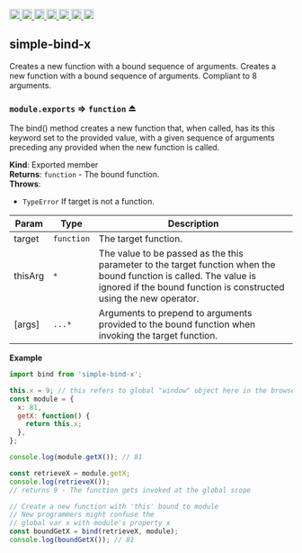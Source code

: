 <a
  href="https://travis-ci.org/Xotic750/simple-bind-x"
  title="Travis status">
<img
  src="https://travis-ci.org/Xotic750/simple-bind-x.svg?branch=master"
  alt="Travis status" height="18">
</a>
<a
  href="https://david-dm.org/Xotic750/simple-bind-x"
  title="Dependency status">
<img src="https://david-dm.org/Xotic750/simple-bind-x/status.svg"
  alt="Dependency status" height="18"/>
</a>
<a
  href="https://david-dm.org/Xotic750/simple-bind-x?type=dev"
  title="devDependency status">
<img src="https://david-dm.org/Xotic750/simple-bind-x/dev-status.svg"
  alt="devDependency status" height="18"/>
</a>
<a
  href="https://badge.fury.io/js/simple-bind-x"
  title="npm version">
<img src="https://badge.fury.io/js/simple-bind-x.svg"
  alt="npm version" height="18">
</a>
<a
  href="https://www.jsdelivr.com/package/npm/simple-bind-x"
  title="jsDelivr hits">
<img src="https://data.jsdelivr.com/v1/package/npm/simple-bind-x/badge?style=rounded"
  alt="jsDelivr hits" height="18">
</a>
<a
  href="https://bettercodehub.com/results/Xotic750/simple-bind-x"
  title="bettercodehub score">
<img src="https://bettercodehub.com/edge/badge/Xotic750/simple-bind-x?branch=master"
  alt="bettercodehub score" height="18">
</a>
<a
  href="https://coveralls.io/github/Xotic750/simple-bind-x?branch=master"
  title="Coverage Status">
<img src="https://coveralls.io/repos/github/Xotic750/simple-bind-x/badge.svg?branch=master"
  alt="Coverage Status" height="18">
</a>

<a name="module_simple-bind-x"></a>

## simple-bind-x

Creates a new function with a bound sequence of arguments. Creates a new function with a bound sequence of arguments.
Compliant to 8 arguments.

<a name="exp_module_simple-bind-x--module.exports"></a>

### `module.exports` ⇒ <code>function</code> ⏏

The bind() method creates a new function that, when called, has its this
keyword set to the provided value, with a given sequence of arguments
preceding any provided when the new function is called.

**Kind**: Exported member  
**Returns**: <code>function</code> - The bound function.  
**Throws**:

- <code>TypeError</code> If target is not a function.

| Param   | Type                  | Description                                                                                                                                                                              |
| ------- | --------------------- | ---------------------------------------------------------------------------------------------------------------------------------------------------------------------------------------- |
| target  | <code>function</code> | The target function.                                                                                                                                                                     |
| thisArg | <code>\*</code>       | The value to be passed as the this parameter to the target function when the bound function is called. The value is ignored if the bound function is constructed using the new operator. |
| [args]  | <code>...\*</code>    | Arguments to prepend to arguments provided to the bound function when invoking the target function.                                                                                      |

**Example**

```js
import bind from 'simple-bind-x';

this.x = 9; // this refers to global "window" object here in the browser
const module = {
  x: 81,
  getX: function() {
    return this.x;
  },
};

console.log(module.getX()); // 81

const retrieveX = module.getX;
console.log(retrieveX());
// returns 9 - The function gets invoked at the global scope

// Create a new function with 'this' bound to module
// New programmers might confuse the
// global var x with module's property x
const boundGetX = bind(retrieveX, module);
console.log(boundGetX()); // 81
```
